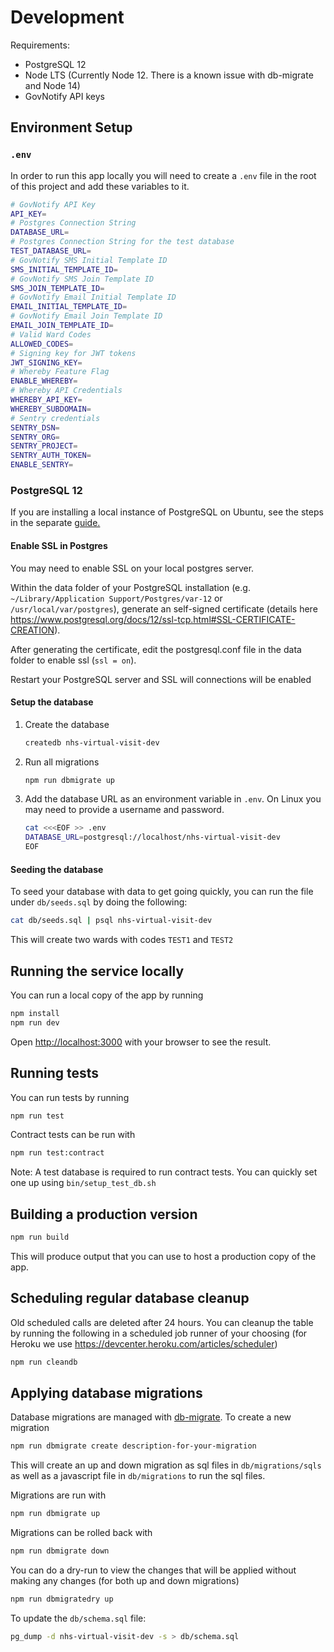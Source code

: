 # Development

Requirements:

- PostgreSQL 12
- Node LTS (Currently Node 12. There is a known issue with db-migrate and Node 14)
- GovNotify API keys

## Environment Setup

### `.env`

In order to run this app locally you will need to create a `.env` file in the root of this project and add these variables to it.

```bash
# GovNotify API Key
API_KEY=
# Postgres Connection String
DATABASE_URL=
# Postgres Connection String for the test database
TEST_DATABASE_URL=
# GovNotify SMS Initial Template ID
SMS_INITIAL_TEMPLATE_ID=
# GovNotify SMS Join Template ID
SMS_JOIN_TEMPLATE_ID=
# GovNotify Email Initial Template ID
EMAIL_INITIAL_TEMPLATE_ID=
# GovNotify Email Join Template ID
EMAIL_JOIN_TEMPLATE_ID=
# Valid Ward Codes
ALLOWED_CODES=
# Signing key for JWT tokens
JWT_SIGNING_KEY=
# Whereby Feature Flag
ENABLE_WHEREBY=
# Whereby API Credentials
WHEREBY_API_KEY=
WHEREBY_SUBDOMAIN=
# Sentry credentials
SENTRY_DSN=
SENTRY_ORG=
SENTRY_PROJECT=
SENTRY_AUTH_TOKEN=
ENABLE_SENTRY=
```

### PostgreSQL 12

If you are installing a local instance of PostgreSQL on Ubuntu, see the steps in the separate [guide.](UBUNTU2004-PG12.md)

#### Enable SSL in Postgres

You may need to enable SSL on your local postgres server.

Within the data folder of your PostgreSQL installation (e.g. `~/Library/Application Support/Postgres/var-12` or `/usr/local/var/postgres`), generate an self-signed certificate (details here https://www.postgresql.org/docs/12/ssl-tcp.html#SSL-CERTIFICATE-CREATION).

After generating the certificate, edit the postgresql.conf file in the data folder to enable ssl (`ssl = on`).

Restart your PostgreSQL server and SSL will connections will be enabled

#### Setup the database

1. Create the database
   ```bash
   createdb nhs-virtual-visit-dev
   ```
2. Run all migrations
   ```bash
   npm run dbmigrate up
   ```
3. Add the database URL as an environment variable in `.env`. On Linux you may need to provide a username and password.
   ```bash
   cat <<<EOF >> .env
   DATABASE_URL=postgresql://localhost/nhs-virtual-visit-dev
   EOF
   ```

#### Seeding the database

To seed your database with data to get going quickly, you can run the file under `db/seeds.sql` by doing the following:

```bash
cat db/seeds.sql | psql nhs-virtual-visit-dev
```

This will create two wards with codes `TEST1` and `TEST2`

## Running the service locally

You can run a local copy of the app by running

```bash
npm install
npm run dev
```

Open [http://localhost:3000](http://localhost:3000) with your browser to see the result.

## Running tests

You can run tests by running

```bash
npm run test
```

Contract tests can be run with

```bash
npm run test:contract
```

Note: A test database is required to run contract tests. You can quickly set one up using `bin/setup_test_db.sh`

## Building a production version

```bash
npm run build
```

This will produce output that you can use to host a production copy of the app.

## Scheduling regular database cleanup

Old scheduled calls are deleted after 24 hours. You can cleanup the table by running the following in a scheduled job runner of your choosing (for Heroku we use https://devcenter.heroku.com/articles/scheduler)

```bash
npm run cleandb
```

## Applying database migrations

Database migrations are managed with [db-migrate](https://github.com/db-migrate/node-db-migrate). To create a new migration

```bash
npm run dbmigrate create description-for-your-migration
```

This will create an up and down migration as sql files in `db/migrations/sqls` as well as a javascript file in `db/migrations` to run the sql files.

Migrations are run with

```bash
npm run dbmigrate up
```

Migrations can be rolled back with

```bash
npm run dbmigrate down
```

You can do a dry-run to view the changes that will be applied without making any changes (for both up and down migrations)

```bash
npm run dbmigratedry up
```

To update the `db/schema.sql` file:

```bash
pg_dump -d nhs-virtual-visit-dev -s > db/schema.sql
```

